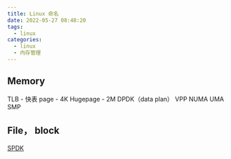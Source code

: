 ```yaml
---
title: Linux 命名
date: 2022-05-27 08:48:20
tags:
  - linux
categories:
  - linux  
  - 内存管理 
---
```


<p></p>
<!-- more -->


## Memory
TLB - 快表
page - 4K
Hugepage - 2M
DPDK（data plan）
VPP
NUMA
UMA
SMP

## File， block
[SPDK](https://spdk.io/)






